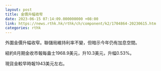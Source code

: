 ```yaml
---
layout: post
title: 金價升幅收窄
date: 2023-06-15 07:14:09.000000000 +08:00
link: https://news.rthk.hk/rthk/ch/component/k2/1704864-20230615.htm
categories: rthk
---
```


外圍金價升幅收窄。聯儲局維持利率不變，但暗示今年仍有加息空間。

紐約8月期金收市報每盎士1968.9美元，升10.3美元，升幅0.53%。

現貨金較早時報1943美元左右。
